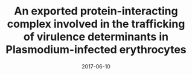 ---
title: "An exported protein-interacting complex involved in the trafficking of virulence determinants in Plasmodium-infected erythrocytes"
collection: publications
permalink: /publication/2017-An-exported-protein-interacting
excerpt:
date: 2017-06-10
venue: 'Nature Communications'
teaser:
paperurl: '/files/2017-06-10-An-exported-protein-interacting.pdf'
link: 'https://doi.org/10.1038/ncomms16044'
citation: 'Batinovic S, <b>McHugh E</b>, Chisholm SA, Matthews K, Liu B, Dumont L, Charnaud SC, Schneider MP, Gilson PR, de Koning-Ward TF, Dixon MWA, Tilley L. 2017. &quot;An exported protein-interacting complex involved in the trafficking of virulence determinants in <i>Plasmodium</i>-infected erythrocytes.&quot; <i>Nat Commun.</i> 10;8:16044.'
---